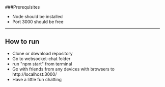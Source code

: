 ###Prerequisites
* Node should be installed 
* Port 3000 should be free 
---

## How to run
* Clone or download repository 
* Go to websocket-chat folder 
* run "npm start" from terminal
* Go with friends from any devices with browsers to http://localhost:3000/
* Have a little fun chatting
